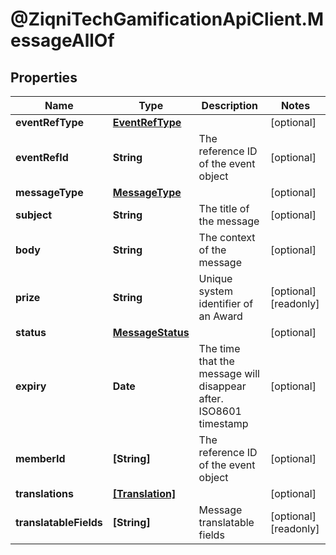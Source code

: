 # @ZiqniTechGamificationApiClient.MessageAllOf

## Properties

Name | Type | Description | Notes
------------ | ------------- | ------------- | -------------
**eventRefType** | [**EventRefType**](EventRefType.md) |  | [optional] 
**eventRefId** | **String** | The reference ID of the event object | [optional] 
**messageType** | [**MessageType**](MessageType.md) |  | [optional] 
**subject** | **String** | The title of the message | [optional] 
**body** | **String** | The context of the message | [optional] 
**prize** | **String** | Unique system identifier of an Award | [optional] [readonly] 
**status** | [**MessageStatus**](MessageStatus.md) |  | [optional] 
**expiry** | **Date** | The time that the message will disappear after. ISO8601 timestamp | [optional] 
**memberId** | **[String]** | The reference ID of the event object | [optional] 
**translations** | [**[Translation]**](Translation.md) |  | [optional] 
**translatableFields** | **[String]** | Message translatable fields | [optional] [readonly] 


